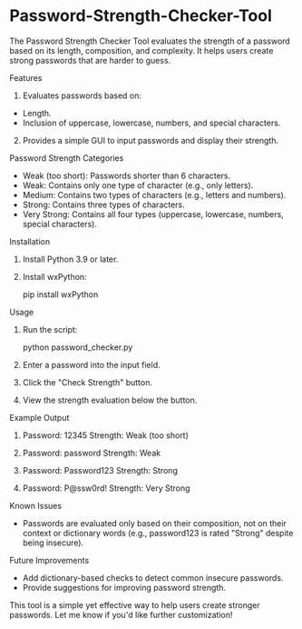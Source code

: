 # Password-Strength-Checker-Tool
The Password Strength Checker Tool evaluates the strength of a password based on its length, composition, and complexity. It helps users create strong passwords that are harder to guess.

Features
1. Evaluates passwords based on:
- Length.
- Inclusion of uppercase, lowercase, numbers, and special characters.

2. Provides a simple GUI to input passwords and display their strength.

Password Strength Categories
- Weak (too short): Passwords shorter than 6 characters.
- Weak: Contains only one type of character (e.g., only letters).
- Medium: Contains two types of characters (e.g., letters and numbers).
- Strong: Contains three types of characters.
- Very Strong: Contains all four types (uppercase, lowercase, numbers, special characters).

Installation
1. Install Python 3.9 or later.
2. Install wxPython:
   
   pip install wxPython

Usage
1. Run the script:

   python password_checker.py

2. Enter a password into the input field.
3. Click the "Check Strength" button.
4. View the strength evaluation below the button.

Example Output
1. Password: 12345
   Strength: Weak (too short)

2. Password: password
   Strength: Weak

3. Password: Password123
   Strength: Strong

4. Password: P@ssw0rd!
   Strength: Very Strong


Known Issues
- Passwords are evaluated only based on their composition, not on their context or dictionary words (e.g., password123 is rated "Strong" despite being insecure).

Future Improvements
- Add dictionary-based checks to detect common insecure passwords.
- Provide suggestions for improving password strength.

This tool is a simple yet effective way to help users create stronger passwords. Let me know if you'd like further customization!
  
